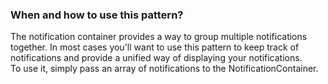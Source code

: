 ### When and how to use this pattern?

The notification container provides a way to group multiple notifications together.
In most cases you'll want to use this pattern to keep track of notifications and
provide a unified way of displaying your notifications.  
To use it, simply pass an array of notifications to the NotificationContainer.
